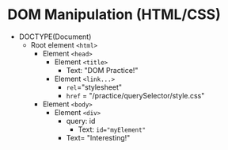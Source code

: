 
# DOM Manipulation (HTML/CSS)

- DOCTYPE(Document)
    - Root element ```<html>```
         - Element ```<head>```
            - Element ```<title>```
                - Text: "DOM Practice!"
            - Element ```<link...>```
                - `rel`="stylesheet"
                - `href` = "/practice/querySelector/style.css"
         - Element ```<body>```
            - Element `<div>`
                - query: id
                    - Text: `id="myElement"`
                - Text= "Interesting!"